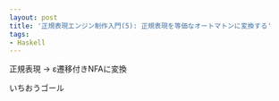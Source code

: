 ```yaml
---
layout: post
title: '正規表現エンジン制作入門(5): 正規表現を等価なオートマトンに変換する'
tags:
- Haskell
---
```


正規表現 -> ε遷移付きNFAに変換

いちおうゴール
